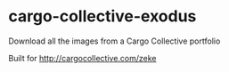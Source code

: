 # cargo-collective-exodus

Download all the images from a Cargo Collective portfolio

Built for http://cargocollective.com/zeke
